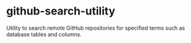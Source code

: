 # github-search-utility
Utility to search remote GitHub repositories for specified terms such as database tables and columns.
